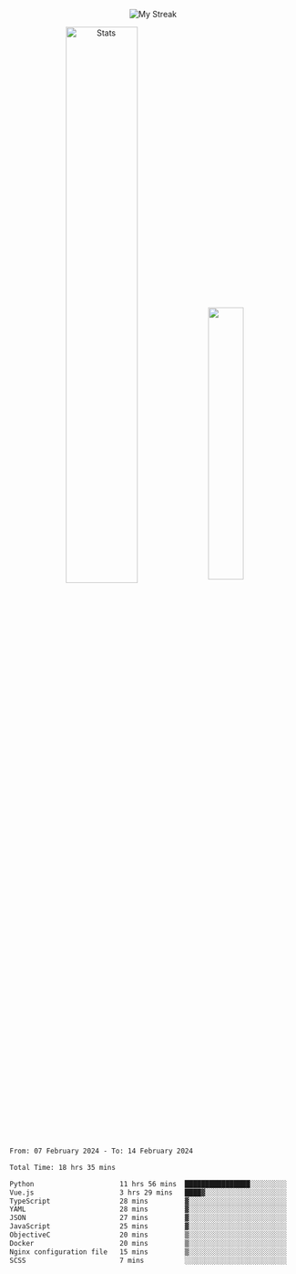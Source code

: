 <p align="center">
<picture>
  <source media="(prefers-color-scheme: dark)" srcset="http://github-readme-streak-stats.herokuapp.com?user=semolik&theme=dark&hide_border=true&background=DD272700">
  <img alt="My Streak" src="http://github-readme-streak-stats.herokuapp.com?user=semolik&hide_border=true">
</picture>
</p>
<div align="center">
  <picture>
    <source media="(prefers-color-scheme: dark)" srcset="https://github-readme-stats.vercel.app/api?username=semolik&show_icons=true&bg_color=DD272700&hide_border=true&theme=dark">
        <img alt="Stats" src="https://github-readme-stats.vercel.app/api?username=semolik&show_icons=true&bg_color=DD272700&hide_border=true" width="50%" >
  </picture>
  <sup>
  <picture>
  <source media="(prefers-color-scheme: dark)" srcset="https://github-readme-stats.vercel.app/api/top-langs/?username=semolik&layout=compact&hide_border=true&bg_color=DD272700&theme=dark">
  <img src="https://github-readme-stats.vercel.app/api/top-langs/?username=semolik&layout=compact&hide_border=true" width="35%" />
  </picture>
  </sup>
</div>
<!--START_SECTION:waka-->

```txt
From: 07 February 2024 - To: 14 February 2024

Total Time: 18 hrs 35 mins

Python                     11 hrs 56 mins  ████████████████░░░░░░░░░   64.23 %
Vue.js                     3 hrs 29 mins   ████▓░░░░░░░░░░░░░░░░░░░░   18.74 %
TypeScript                 28 mins         ▓░░░░░░░░░░░░░░░░░░░░░░░░   02.59 %
YAML                       28 mins         ▓░░░░░░░░░░░░░░░░░░░░░░░░   02.56 %
JSON                       27 mins         ▓░░░░░░░░░░░░░░░░░░░░░░░░   02.47 %
JavaScript                 25 mins         ▓░░░░░░░░░░░░░░░░░░░░░░░░   02.27 %
ObjectiveC                 20 mins         ▒░░░░░░░░░░░░░░░░░░░░░░░░   01.88 %
Docker                     20 mins         ▒░░░░░░░░░░░░░░░░░░░░░░░░   01.81 %
Nginx configuration file   15 mins         ▒░░░░░░░░░░░░░░░░░░░░░░░░   01.35 %
SCSS                       7 mins          ░░░░░░░░░░░░░░░░░░░░░░░░░   00.65 %
```

<!--END_SECTION:waka-->

